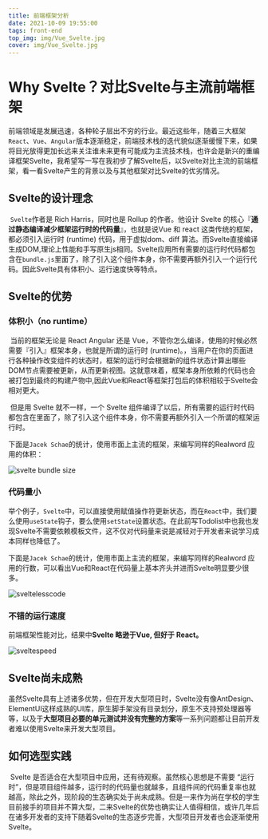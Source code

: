 ```yaml
---
title: 前端框架分析
date: 2021-10-09 19:55:00
tags: front-end
top_img: img/Vue_Svelte.jpg
cover: img/Vue_Svelte.jpg
---
```


# Why Svelte？对比Svelte与主流前端框架

​		前端领域是发展迅速，各种轮子层出不穷的行业。最近这些年，随着三大框架`React`、`Vue`、`Angular`版本逐渐稳定，前端技术栈的迭代貌似逐渐缓慢下来，如果将目光放得更加长远来关注谁未来更有可能成为主流技术栈，也许会是新兴的重编译框架Svelte，我希望写一写在我初步了解Svelte后，以Svelte对比主流的前端框架，看一看Svelte产生的背景以及与其他框架对比Svelte的优劣情况。

## Svelte的设计理念

​		`Svelte`作者是 Rich Harris，同时也是 Rollup 的作者。他设计 Svelte 的核心『**通过静态编译减少框架运行时的代码量**』，也就是说Vue 和 react 这类传统的框架，都必须引入运行时 (runtime) 代码，用于虚拟dom、diff 算法。而Svelte直接编译生成DOM,理论上性能和手写原生js相同。Svelte应用所有需要的运行时代码都包含在`bundle.js`里面了，除了引入这个组件本身，你不需要再额外引入一个运行代码。因此Svelte具有体积小、运行速度快等特点。

## Svelte的优势

### 体积小（no runtime）

​		当前的框架无论是 React Angular 还是 Vue，不管你怎么编译，使用的时候必然需要『引入』框架本身，也就是所谓的运行时 (runtime)。，当用户在你的页面进行各种操作改变组件的状态时，框架的运行时会根据新的组件状态计算出哪些DOM节点需要被更新，从而更新视图。这就意味着，框架本身所依赖的代码也会被打包到最终的构建产物中,因此Vue和React等框架打包后的体积相较于Svelte会相对更大。

​		但是用 Svelte 就不一样，一个 Svelte 组件编译了以后，所有需要的运行时代码都包含在里面了，除了引入这个组件本身，你不需要再额外引入一个所谓的框架运行时。

​		下面是`Jacek Schae`的统计，使用市面上主流的框架，来编写同样的Realword 应用的体积：

![svelte bundle size](https://miro.medium.com/max/2000/1*6HK361f-UDqNpWuTA68jHw.png)



### 代码量小

举个例子，`Svelte`中，可以直接使用赋值操作符更新状态，而在`React`中，我们要么使用`useState`钩子，要么使用`setState`设置状态。在此前写Todolist中也我也发现Svelte不需要依赖模板文件，这不仅对代码量来说是减轻对于开发者来说学习成本同样也降低了。

下面是`Jacek Schae`的统计，使用市面上主流的框架，来编写同样的Realword 应用的行数，可以看出Vue和React在代码量上基本齐头并进而Svelte明显要少很多。



![sveltelesscode](https://miro.medium.com/max/2000/1*X6JjPo0y6L02KB7F0RvVlg.png)

### 不错的运行速度

前端框架性能对比，结果中**Svelte 略逊于Vue, 但好于 React。**

![sveltespeed](https://miro.medium.com/max/2000/1*-adYkKBH0YgvRYPp2gbs5Q.png)

## Svelte尚未成熟

​		虽然Svelte具有上述诸多优势，但在开发大型项目时，Svelte没有像AntDesign、ElementUI这样成熟的UI库，原生脚手架没有目录划分，原生不支持预处理器等等，以及于**大型项目必要的单元测试并没有完整的方案**等一系列问题都让目前开发者难以使用Svelte来开发大型项目。

## 如何选型实践

​		Svelte 是否适合在大型项目中应用，还有待观察。虽然核心思想是不需要 “运行时”，但是项目组件越多，运行时的代码量也就越多，且组件间的代码重复率也就越高，除此之外，现阶段的生态确实处于尚未成熟。但是一来作为尚在学校的学生目前接手的项目并不算大型，二来Svelte的优势也确实让人值得相信，或许几年后在诸多开发者的支持下随着Svelte的生态逐步完善，大型项目开发者也会逐渐使用Svelte。

